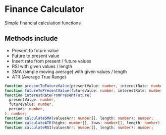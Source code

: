 # Finance Calculator

Simple financial calculation functions

## Methods include

- Present to future value
- Future to present value
- Insert rate from present / future values
- RSI with given values / length
- SMA (simple moving average) with given values / length
- ATR (Average True Range)

```typescript
function presentToFutureValue(presentValue: number, interestRate: number, periods: number): number;
function futureToPresentValue(futureValue: number, interestRate: number, periods: number): number;
function interestRateFromPresentFuture(
  presentValue: number,
  futureValue: number,
  periods: number,
): number;
function calculateSMA(valuesArr: number[], length: number): number;
function calculateATR(highs: number[], lows: number[], length: number): number;
function calculateRSI(valuesArr: number[], length: number): number;
```
